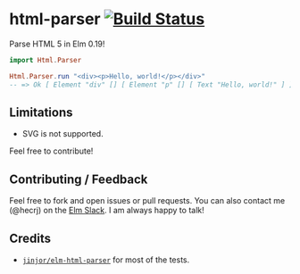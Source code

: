 # html-parser [![Build Status](https://travis-ci.org/hecrj/html-parser.svg?branch=master)](https://travis-ci.org/hecrj/html-parser)

Parse HTML 5 in Elm 0.19!

```elm
import Html.Parser

Html.Parser.run "<div><p>Hello, world!</p></div>"
-- => Ok [ Element "div" [] [ Element "p" [] [ Text "Hello, world!" ] ] ]
```

## Limitations
  * SVG is not supported.

Feel free to contribute!


## Contributing / Feedback

Feel free to fork and open issues or pull requests. You can also contact me (@hecrj)
on the [Elm Slack][elm-slack]. I am always happy to talk!


## Credits
  * [`jinjor/elm-html-parser`][jinjor] for most of the tests.

[elm-slack]: https://elmlang.herokuapp.com
[jinjor]: https://github.com/jinjor/elm-html-parser
